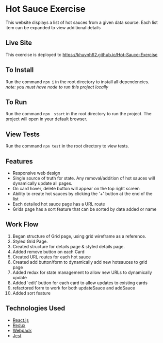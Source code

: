 # Hot Sauce Exercise
This website displays a list of hot sauces from a given data source. Each list item can be expanded to view additional details

## Live Site
This exercise is deployed to https://khuynh92.github.io/Hot-Sauce-Exercise

## To Install
Run the command `npm i` in the root directory to install all dependencies. *note: you must have node to run this project locally*

## To Run
Run the command `npm  start` in the root directory to run the project. The project will open in your default browser.

## View Tests
Run the command `npm test` in the root directory to view tests.

## Features
- Responsive web design
- Single source of truth for state. Any removal/addition of hot sauces will dynamically update all pages. 
- On card hover, delete button will appear on the top right screen
- Ability to create hot sauces by clicking the '+' button at the end of the list
- Each detailed hot sauce page has a URL route
- Grids page has a sort feature that can be sorted by date added or name

## Work Flow
1. Began structure of Grid page, using grid wireframe as a reference.
1. Styled Grid Page.
1. Created structure for details page & styled details page.
1. Added remove button on each Card
1. Created URL routes for each hot sauce
1. Created add button/form to dynamically add new hotsauces to grid page
1. Added redux for state management to allow new URLs to dynamically update
1. Added 'edit' button for each card to allow updates to existing cards
1. refactored form to work for both updateSauce and addSauce
1. Added sort feature

## Technologies Used

- [React.js](https://reactjs.org/)
- [Redux](https://redux.js.org/)
- [Webpack](https://webpack.js.org/)
- [Jest](https://jestjs.io/)
